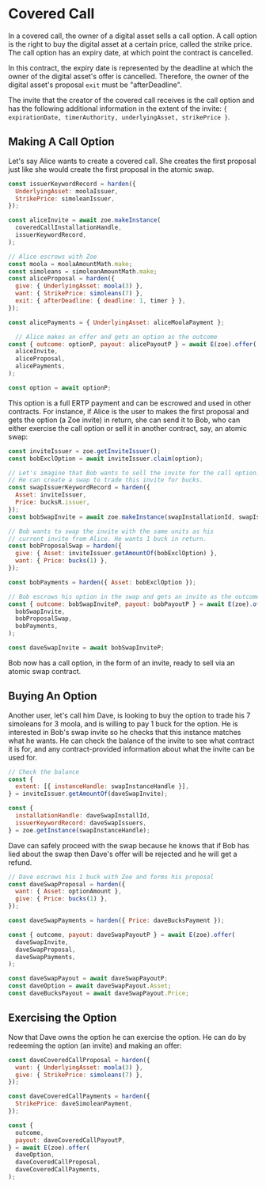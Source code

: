 # Covered Call

<Zoe-Version/>

In a covered call, the owner of a digital asset sells a call option. A call option is the right to buy the digital asset at a certain price, called the strike price. The call option has an expiry date, at which point the contract is cancelled.

In this contract, the expiry date is represented by the deadline at which the owner of the digital asset's offer is cancelled. Therefore, the owner of the digital asset's proposal `exit` must be "afterDeadline".

The invite that the creator of the covered call receives is the call option and has the following additional information in the extent of the invite: `{ expirationDate, timerAuthority, underlyingAsset, strikePrice }`.


## Making A Call Option

Let's say Alice wants to create a covered call. She creates the first proposal
just like she would create the first proposal in the atomic swap.

```js
const issuerKeywordRecord = harden({
  UnderlyingAsset: moolaIssuer,
  StrikePrice: simoleanIssuer,
});

const aliceInvite = await zoe.makeInstance(
  coveredCallInstallationHandle,
  issuerKeywordRecord,
);

// Alice escrows with Zoe
const moola = moolaAmountMath.make;
const simoleans = simoleanAmountMath.make;
const aliceProposal = harden({
  give: { UnderlyingAsset: moola(3) },
  want: { StrikePrice: simoleans(7) },
  exit: { afterDeadline: { deadline: 1, timer } },
});

const alicePayments = { UnderlyingAsset: aliceMoolaPayment };

  // Alice makes an offer and gets an option as the outcome
const { outcome: optionP, payout: alicePayoutP } = await E(zoe).offer(
  aliceInvite,
  aliceProposal,
  alicePayments,
);

const option = await optionP;
```

This option is a full ERTP payment and can be escrowed and used in other
contracts. For instance, if Alice is the user to makes the first
proposal and gets the option (a Zoe invite) in return, she can send it to Bob, who can
either exercise the call option or sell it in another contract, say, an atomic
swap:

```js
const inviteIssuer = zoe.getInviteIssuer();
const bobExclOption = await inviteIssuer.claim(option);

// Let's imagine that Bob wants to sell the invite for the call option.
// He can create a swap to trade this invite for bucks.
const swapIssuerKeywordRecord = harden({
  Asset: inviteIssuer,
  Price: bucksR.issuer,
});
const bobSwapInvite = await zoe.makeInstance(swapInstallationId, swapIssuerKeywordRecord);

// Bob wants to swap the invite with the same units as his
// current invite from Alice. He wants 1 buck in return.
const bobProposalSwap = harden({
  give: { Asset: inviteIssuer.getAmountOf(bobExclOption) },
  want: { Price: bucks(1) },
});

const bobPayments = harden({ Asset: bobExclOption });

// Bob escrows his option in the swap and gets an invite as the outcome that he can send to Dave
const { outcome: bobSwapInviteP, payout: bobPayoutP } = await E(zoe).offer(
  bobSwapInvite,
  bobProposalSwap,
  bobPayments,
);

const daveSwapInvite = await bobSwapInviteP;
```

Bob now has a call option, in the form of an invite, ready to sell via an atomic swap contract.

## Buying An Option

Another user, let's call him Dave, is looking to buy the option to trade his 7 simoleans for 3 moola, and is willing to pay 1 buck for the option. He is interested in Bob's swap invite so he checks that this instance matches what he wants. He can check the
balance of the invite to see what contract it is for, and any
contract-provided information about what the invite can be used for.

```js
// Check the balance
const {
  extent: [{ instanceHandle: swapInstanceHandle }],
} = inviteIssuer.getAmountOf(daveSwapInvite);

const {
  installationHandle: daveSwapInstallId,
  issuerKeywordRecord: daveSwapIssuers,
} = zoe.getInstance(swapInstanceHandle);
```

Dave can safely proceed with the swap because he knows that if Bob has lied about the swap then Dave's offer will be rejected and he will get a refund.

```js
// Dave escrows his 1 buck with Zoe and forms his proposal
const daveSwapProposal = harden({
  want: { Asset: optionAmount },
  give: { Price: bucks(1) },
});

const daveSwapPayments = harden({ Price: daveBucksPayment });

const { outcome, payout: daveSwapPayoutP } = await E(zoe).offer(
  daveSwapInvite,
  daveSwapProposal,
  daveSwapPayments,
);

const daveSwapPayout = await daveSwapPayoutP;
const daveOption = await daveSwapPayout.Asset;
const daveBucksPayout = await daveSwapPayout.Price;
```

## Exercising the Option

Now that Dave owns the option he can exercise the option. He can do by
redeeming the option (an invite) and making an offer:

```js
const daveCoveredCallProposal = harden({
  want: { UnderlyingAsset: moola(3) },
  give: { StrikePrice: simoleans(7) },
});

const daveCoveredCallPayments = harden({
  StrikePrice: daveSimoleanPayment,
});

const {
  outcome,
  payout: daveCoveredCallPayoutP,
} = await E(zoe).offer(
  daveOption,
  daveCoveredCallProposal,
  daveCoveredCallPayments,
);

```
